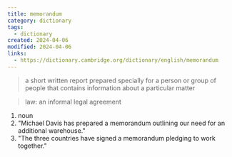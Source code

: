 ```yaml
---
title: memorandum
category: dictionary
tags:
  - dictionary
created: 2024-04-06
modified: 2024-04-06
links:
  - https://dictionary.cambridge.org/dictionary/english/memorandum
---
```


>a short written report prepared specially for a person or group of people that contains information about a particular matter

>law: an informal legal agreement

1. noun
2. "Michael Davis has prepared a memorandum outlining our need for an additional warehouse."
3. "The three countries have signed a memorandum pledging to work together."
